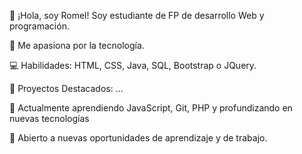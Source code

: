 
👋 ¡Hola, soy Romel! Soy estudiante  de FP de desarrollo Web y programación.

🚀 Me apasiona por la tecnología.

💻 Habilidades: HTML, CSS, Java, SQL, Bootstrap o JQuery. 

🔧 Proyectos Destacados:
...

🌱 Actualmente aprendiendo JavaScript, Git, PHP y profundizando en nuevas tecnologías

👥 Abierto a nuevas oportunidades de aprendizaje y de trabajo.



